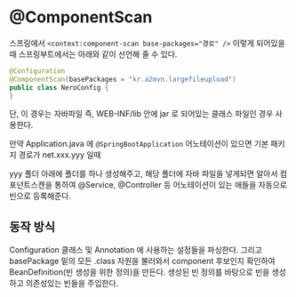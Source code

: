 # @ComponentScan

스프링에서 `<context:component-scan base-packages="경로" />` 이렇게 되어있을때 스프링부트에서는 아래와 같이 선언해 줄 수 있다.

```java
@Configuration
@ComponentScan(basePackages = "kr.a2mvn.largefileupload")
public class NeroConfig {
}
```

단, 이 경우는 자바파일 즉, WEB-INF/lib 안에 jar 로 되어있는 클래스 파일인 경우 사용한다. 

만약 Application.java 에 `@SpringBootApplication` 어노테이션이 있으면 기본 패키지 경로가 net.xxx.yyy 일때

yyy 폴더 아래에 폴더를 하나 생성해주고, 해당 폴더에 자바 파일을 넣게되면 알아서 컴포넌트스캔을 통하여 @Service, @Controller 등 어노테이션이 있는 애들을 자동으로 빈으로 등록해준다.

## 동작 방식

Configuration 클래스 및 Annotation 에 사용하는 설정들을 파싱한다. 그리고 basePackage 밑의 모든 .class 자원을 불러와서 component 후보인지 확인하여 BeanDefinition(빈 생성을 위한 정의)을 만든다. 생성된 빈 정의를 바탕으로 빈을 생성하고 의존성있는 빈들을 주입한다.
